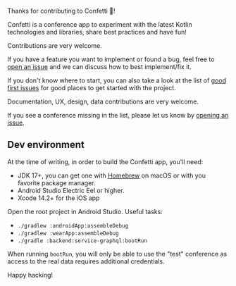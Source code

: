 Thanks for contributing to Confetti 🎊!


Confetti is a conference app to experiment with the latest Kotlin technologies and libraries, share best practices and have fun!

Contributions are very welcome.

If you have a feature you want to implement or found a bug, feel free to [open an issue](https://github.com/joreilly/Confetti/issues/new) and we can discuss how to best implement/fix it.

If you don't know where to start, you can also take a look at the list of [good first issues](https://github.com/joreilly/Confetti/labels/good%20first%20issue) for good places to get started with the project.

Documentation, UX, design, data contributions are very welcome. 

If you see a conference missing in the list, please let us know by [opening an issue](https://github.com/joreilly/Confetti/issues/new).

## Dev environment

At the time of writing, in order to build the Confetti app, you'll need:

* JDK 17+, you can get one with [Homebrew](https://formulae.brew.sh/cask/zulu) on macOS or with you favorite package manager.
* Android Studio Electric Eel or higher. 
* Xcode 14.2+ for the iOS app

Open the root project in Android Studio. Useful tasks:

* `./gradlew :androidApp:assembleDebug` 
* `./gradlew :wearApp:assembleDebug` 
* `./gradle :backend:service-graphql:bootRun` 

When running `bootRun`, you will only be able to use the "test" conference as access to the real data requires additional credentials.

Happy hacking!





